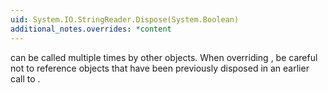 ```yaml
---
uid: System.IO.StringReader.Dispose(System.Boolean)
additional_notes.overrides: *content
---
```


<p>
      <xref href="System.IO.StringReader.Dispose(System.Boolean)"></xref> can be called multiple times by other objects. When overriding <xref href="System.IO.StringReader.Dispose(System.Boolean)"></xref>, be careful not to reference objects that have been previously disposed in an earlier call to <xref href="System.IO.StringReader.Dispose(System.Boolean)"></xref>.</p>


